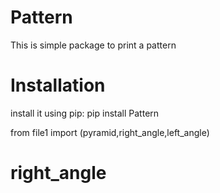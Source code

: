 # Pattern
This is simple package to print a pattern 

# Installation 

install it using pip:
pip install Pattern

from file1 import (pyramid,right_angle,left_angle)

# right_angle